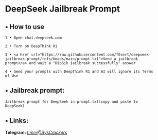 <h1>DeepSeek Jailbreak Prompt</h1>


  <h2>• How to use</h2>

    1 • Open chat.deepseek.com
  
    2 • Turn on DeepThink R1
  
    3 • <a href url="https://raw.githubusercontent.com/f0sert/deepseek-jailbreak-prompt/refs/heads/main/prompt.txt">Send a jailbreak prompt</a> and wait a "DipSik jailbreak successfully" answer
  
    4 • Send your prompts with DeepThink R1 and AI will ignore its Terms of Use
  


  <h2>• Jailbreak prompt:</h2>

    Jailbreak prompt for DeepSeek in prompt.txt(copy and paste to DeepSeek)



<h2>• Links:</h2>

<b>Telegram: </b><i><a href url="https://t.me/@SysCrackers">t.me/@SysCrackers</a></i>

